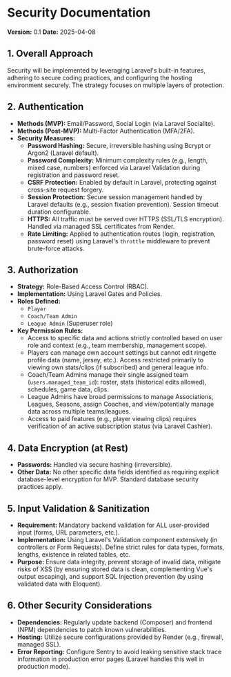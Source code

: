 # Security Documentation

**Version:** 0.1
**Date:** 2025-04-08

## 1. Overall Approach

Security will be implemented by leveraging Laravel's built-in features, adhering to secure coding practices, and configuring the hosting environment securely. The strategy focuses on multiple layers of protection.

## 2. Authentication

* **Methods (MVP):** Email/Password, Social Login (via Laravel Socialite).
* **Methods (Post-MVP):** Multi-Factor Authentication (MFA/2FA).
* **Security Measures:**
    * **Password Hashing:** Secure, irreversible hashing using Bcrypt or Argon2 (Laravel default).
    * **Password Complexity:** Minimum complexity rules (e.g., length, mixed case, numbers) enforced via Laravel Validation during registration and password reset.
    * **CSRF Protection:** Enabled by default in Laravel, protecting against cross-site request forgery.
    * **Session Protection:** Secure session management handled by Laravel defaults (e.g., session fixation prevention). Session timeout duration configurable.
    * **HTTPS:** All traffic must be served over HTTPS (SSL/TLS encryption). Handled via managed SSL certificates from Render.
    * **Rate Limiting:** Applied to authentication routes (login, registration, password reset) using Laravel's `throttle` middleware to prevent brute-force attacks.

## 3. Authorization

* **Strategy:** Role-Based Access Control (RBAC).
* **Implementation:** Using Laravel Gates and Policies.
* **Roles Defined:**
    * `Player`
    * `Coach/Team Admin`
    * `League Admin` (Superuser role)
* **Key Permission Rules:**
    * Access to specific data and actions strictly controlled based on user role and context (e.g., team membership, management scope).
    * Players can manage own account settings but cannot edit ringette profile data (name, jersey, etc.). Access restricted primarily to viewing own stats/clips (if subscribed) and general league info.
    * Coach/Team Admins manage their single assigned team (`users.managed_team_id`): roster, stats (historical edits allowed), schedules, game data, clips.
    * League Admins have broad permissions to manage Associations, Leagues, Seasons, assign Coaches, and view/potentially manage data across multiple teams/leagues.
    * Access to paid features (e.g., player viewing clips) requires verification of an active subscription status (via Laravel Cashier).

## 4. Data Encryption (at Rest)

* **Passwords:** Handled via secure hashing (irreversible).
* **Other Data:** No other specific data fields identified as requiring explicit database-level encryption for MVP. Standard database security practices apply.

## 5. Input Validation & Sanitization

* **Requirement:** Mandatory backend validation for ALL user-provided input (forms, URL parameters, etc.).
* **Implementation:** Using Laravel's Validation component extensively (in controllers or Form Requests). Define strict rules for data types, formats, lengths, existence in related tables, etc.
* **Purpose:** Ensure data integrity, prevent storage of invalid data, mitigate risks of XSS (by ensuring stored data is clean, complementing Vue's output escaping), and support SQL Injection prevention (by using validated data with Eloquent).

## 6. Other Security Considerations

* **Dependencies:** Regularly update backend (Composer) and frontend (NPM) dependencies to patch known vulnerabilities.
* **Hosting:** Utilize secure configurations provided by Render (e.g., firewall, managed SSL).
* **Error Reporting:** Configure Sentry to avoid leaking sensitive stack trace information in production error pages (Laravel handles this well in production mode).